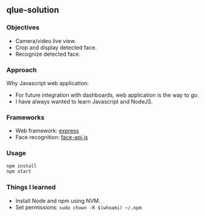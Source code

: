 ## qlue-solution

### Objectives

- Camera/video live view.
- Crop and display detected face.
- Recognize detected face.

### Approach

Why Javascript web application:

- For future integration with dashboards, web application is the way to go.
- I have always wanted to learn Javascript and NodeJS.

### Frameworks

- Web framework: [express](https://github.com/expressjs/express)
- Face recognition: [face-api.js](https://github.com/justadudewhohacks/face-api.js)

### Usage

```bash
npm install
npm start
```

### Things I learned

- Install Node and npm using NVM.
- Set permissions: `sudo chown -R $(whoami) ~/.npm`